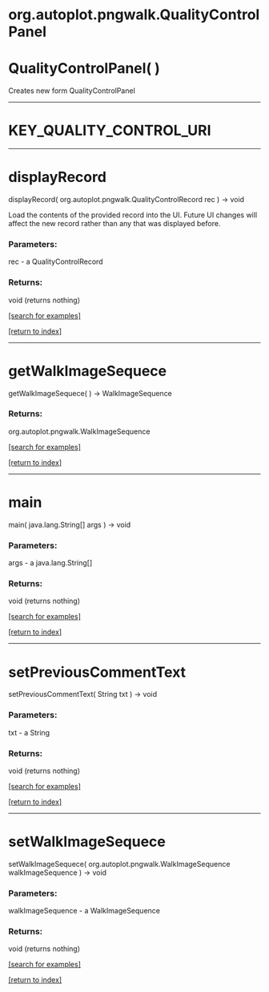 # org.autoplot.pngwalk.QualityControlPanel



# QualityControlPanel( )
Creates new form QualityControlPanel

***
<a name="KEY_QUALITY_CONTROL_URI"></a>
# KEY_QUALITY_CONTROL_URI



***
<a name="displayRecord"></a>
# displayRecord
displayRecord( org.autoplot.pngwalk.QualityControlRecord rec ) &rarr; void

Load the contents of the provided record into the UI.  Future UI changes
 will affect the new record rather than any that was displayed before.

### Parameters:
rec - a QualityControlRecord

### Returns:
void (returns nothing)


<a href="https://github.com/autoplot/dev/search?q=displayRecord&unscoped_q=displayRecord">[search for examples]</a>

<a href="https://github.com/autoplot/documentation/blob/master/javadoc/index-all.md">[return to index]</a>

***
<a name="getWalkImageSequece"></a>
# getWalkImageSequece
getWalkImageSequece(  ) &rarr; WalkImageSequence



### Returns:
org.autoplot.pngwalk.WalkImageSequence


<a href="https://github.com/autoplot/dev/search?q=getWalkImageSequece&unscoped_q=getWalkImageSequece">[search for examples]</a>

<a href="https://github.com/autoplot/documentation/blob/master/javadoc/index-all.md">[return to index]</a>

***
<a name="main"></a>
# main
main( java.lang.String[] args ) &rarr; void



### Parameters:
args - a java.lang.String[]

### Returns:
void (returns nothing)


<a href="https://github.com/autoplot/dev/search?q=main&unscoped_q=main">[search for examples]</a>

<a href="https://github.com/autoplot/documentation/blob/master/javadoc/index-all.md">[return to index]</a>

***
<a name="setPreviousCommentText"></a>
# setPreviousCommentText
setPreviousCommentText( String txt ) &rarr; void



### Parameters:
txt - a String

### Returns:
void (returns nothing)


<a href="https://github.com/autoplot/dev/search?q=setPreviousCommentText&unscoped_q=setPreviousCommentText">[search for examples]</a>

<a href="https://github.com/autoplot/documentation/blob/master/javadoc/index-all.md">[return to index]</a>

***
<a name="setWalkImageSequece"></a>
# setWalkImageSequece
setWalkImageSequece( org.autoplot.pngwalk.WalkImageSequence walkImageSequence ) &rarr; void



### Parameters:
walkImageSequence - a WalkImageSequence

### Returns:
void (returns nothing)


<a href="https://github.com/autoplot/dev/search?q=setWalkImageSequece&unscoped_q=setWalkImageSequece">[search for examples]</a>

<a href="https://github.com/autoplot/documentation/blob/master/javadoc/index-all.md">[return to index]</a>

